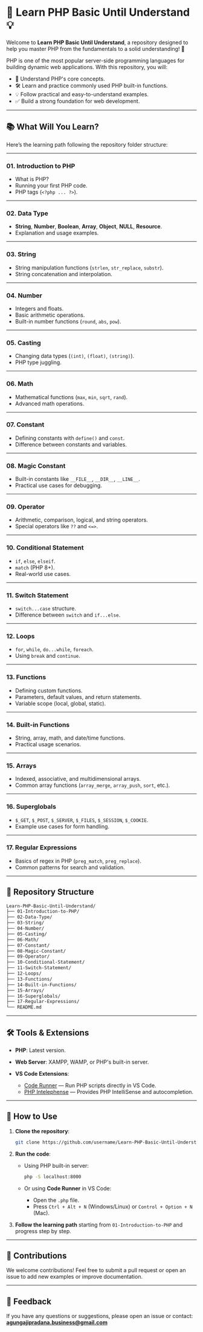 # 🚀 Learn PHP Basic Until Understand 💡

Welcome to **Learn PHP Basic Until Understand**, a repository designed to help you master PHP from the fundamentals to a solid understanding! 🎯

PHP is one of the most popular server-side programming languages for building dynamic web applications.
With this repository, you will:

- 📖 Understand PHP's core concepts.
- 🛠️ Learn and practice commonly used PHP built-in functions.
- 💡 Follow practical and easy-to-understand examples.
- ✅ Build a strong foundation for web development.

---

## 📚 What Will You Learn?

Here’s the learning path following the repository folder structure:

---

### 01. **Introduction to PHP**

- What is PHP?
- Running your first PHP code.
- PHP tags (`<?php ... ?>`).

---

### 02. **Data Type**

- **String**, **Number**, **Boolean**, **Array**, **Object**, **NULL**, **Resource**.
- Explanation and usage examples.

---

### 03. **String**

- String manipulation functions (`strlen`, `str_replace`, `substr`).
- String concatenation and interpolation.

---

### 04. **Number**

- Integers and floats.
- Basic arithmetic operations.
- Built-in number functions (`round`, `abs`, `pow`).

---

### 05. **Casting**

- Changing data types (`(int)`, `(float)`, `(string)`).
- PHP type juggling.

---

### 06. **Math**

- Mathematical functions (`max`, `min`, `sqrt`, `rand`).
- Advanced math operations.

---

### 07. **Constant**

- Defining constants with `define()` and `const`.
- Difference between constants and variables.

---

### 08. **Magic Constant**

- Built-in constants like `__FILE__`, `__DIR__`, `__LINE__`.
- Practical use cases for debugging.

---

### 09. **Operator**

- Arithmetic, comparison, logical, and string operators.
- Special operators like `??` and `<=>`.

---

### 10. **Conditional Statement**

- `if`, `else`, `elseif`.
- `match` (PHP 8+).
- Real-world use cases.

---

### 11. **Switch Statement**

- `switch...case` structure.
- Difference between `switch` and `if...else`.

---

### 12. **Loops**

- `for`, `while`, `do...while`, `foreach`.
- Using `break` and `continue`.

---

### 13. **Functions**

- Defining custom functions.
- Parameters, default values, and return statements.
- Variable scope (local, global, static).

---

### 14. **Built-in Functions**

- String, array, math, and date/time functions.
- Practical usage scenarios.

---

### 15. **Arrays**

- Indexed, associative, and multidimensional arrays.
- Common array functions (`array_merge`, `array_push`, `sort`, etc.).

---

### 16. **Superglobals**

- `$_GET`, `$_POST`, `$_SERVER`, `$_FILES`, `$_SESSION`, `$_COOKIE`.
- Example use cases for form handling.

---

### 17. **Regular Expressions**

- Basics of regex in PHP (`preg_match`, `preg_replace`).
- Common patterns for search and validation.

---

## 📂 Repository Structure

```bash
Learn-PHP-Basic-Until-Understand/
├── 01-Introduction-to-PHP/
├── 02-Data-Type/
├── 03-String/
├── 04-Number/
├── 05-Casting/
├── 06-Math/
├── 07-Constant/
├── 08-Magic-Constant/
├── 09-Operator/
├── 10-Conditional-Statement/
├── 11-Switch-Statement/
├── 12-Loops/
├── 13-Functions/
├── 14-Built-in-Functions/
├── 15-Arrays/
├── 16-Superglobals/
├── 17-Regular-Expressions/
└── README.md
```

---

## 🛠️ Tools & Extensions

- **PHP**: Latest version.
- **Web Server**: XAMPP, WAMP, or PHP's built-in server.
- **VS Code Extensions**:

  - [Code Runner](https://marketplace.visualstudio.com/items?itemName=formulahendry.code-runner) — Run PHP scripts directly in VS Code.
  - [PHP Intelephense](https://marketplace.visualstudio.com/items?itemName=bmewburn.vscode-intelephense-client) — Provides PHP IntelliSense and autocompletion.

---

## 📖 How to Use

1. **Clone the repository**:

   ```bash
   git clone https://github.com/username/Learn-PHP-Basic-Until-Understand.git
   ```

2. **Run the code**:

   - Using PHP built-in server:

     ```bash
     php -S localhost:8000
     ```

   - Or using **Code Runner** in VS Code:

     - Open the `.php` file.
     - Press `Ctrl + Alt + N` (Windows/Linux) or `Control + Option + N` (Mac).

3. **Follow the learning path** starting from `01-Introduction-to-PHP` and progress step by step.

---

## 🤝 Contributions

We welcome contributions! Feel free to submit a pull request or open an issue to add new examples or improve documentation.

---

## 💬 Feedback

If you have any questions or suggestions, please open an issue or contact:
**[agungajipradana.business@gmail.com](mailto:agungajipradana.business@gmail.com)**
